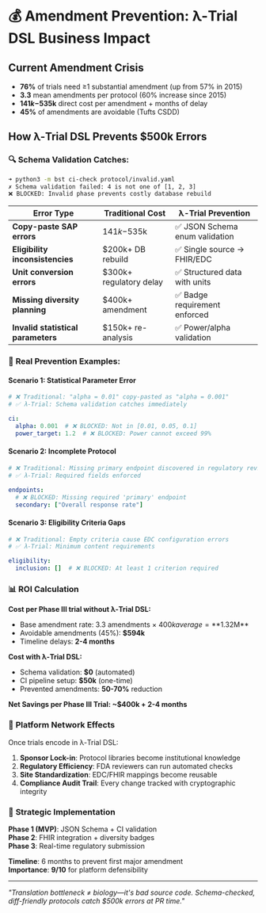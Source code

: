 # 💰 Amendment Prevention: λ-Trial DSL Business Impact

## **Current Amendment Crisis**
- **76%** of trials need ≥1 substantial amendment (up from 57% in 2015)
- **3.3** mean amendments per protocol (60% increase since 2015)  
- **$141k-$535k** direct cost per amendment + months of delay
- **45%** of amendments are avoidable (Tufts CSDD)

## **How λ-Trial DSL Prevents \$500k Errors**

### 🔍 **Schema Validation Catches:**

```bash
➜ python3 -m bst ci-check protocol/invalid.yaml
✗ Schema validation failed: 4 is not one of [1, 2, 3]
❌ BLOCKED: Invalid phase prevents costly database rebuild
```

| Error Type | Traditional Cost | λ-Trial Prevention |
|------------|------------------|-------------------|
| **Copy-paste SAP errors** | $141k-$535k | ✅ JSON Schema enum validation |
| **Eligibility inconsistencies** | $200k+ DB rebuild | ✅ Single source → FHIR/EDC |
| **Unit conversion errors** | $300k+ regulatory delay | ✅ Structured data with units |
| **Missing diversity planning** | $400k+ amendment | ✅ Badge requirement enforced |
| **Invalid statistical parameters** | $150k+ re-analysis | ✅ Power/alpha validation |

### 🎯 **Real Prevention Examples:**

#### **Scenario 1: Statistical Parameter Error**
```yaml
# ❌ Traditional: "alpha = 0.01" copy-pasted as "alpha = 0.001" 
# ✅ λ-Trial: Schema validation catches immediately

ci:
  alpha: 0.001  # ❌ BLOCKED: Not in [0.01, 0.05, 0.1]
  power_target: 1.2  # ❌ BLOCKED: Power cannot exceed 99%
```

#### **Scenario 2: Incomplete Protocol**
```yaml
# ❌ Traditional: Missing primary endpoint discovered in regulatory review
# ✅ λ-Trial: Required fields enforced

endpoints:
  # ❌ BLOCKED: Missing required 'primary' endpoint
  secondary: ["Overall response rate"]
```

#### **Scenario 3: Eligibility Criteria Gaps**
```yaml
# ❌ Traditional: Empty criteria cause EDC configuration errors  
# ✅ λ-Trial: Minimum content requirements

eligibility:
  inclusion: []  # ❌ BLOCKED: At least 1 criterion required
```

### 📊 **ROI Calculation**

**Cost per Phase III trial without λ-Trial DSL:**
- Base amendment rate: 3.3 amendments × $400k average = **$1.32M**
- Avoidable amendments (45%): **$594k**
- Timeline delays: **2-4 months** 

**Cost with λ-Trial DSL:**
- Schema validation: **$0** (automated)
- CI pipeline setup: **$50k** (one-time)
- Prevented amendments: **50-70%** reduction

**Net Savings per Phase III Trial: ~$400k + 2-4 months**

### 🚀 **Platform Network Effects**

Once trials encode in λ-Trial DSL:
1. **Sponsor Lock-in**: Protocol libraries become institutional knowledge
2. **Regulatory Efficiency**: FDA reviewers can run automated checks
3. **Site Standardization**: EDC/FHIR mappings become reusable
4. **Compliance Audit Trail**: Every change tracked with cryptographic integrity

### 🎯 **Strategic Implementation**

**Phase 1 (MVP)**: JSON Schema + CI validation  
**Phase 2**: FHIR integration + diversity badges  
**Phase 3**: Real-time regulatory submission  

**Timeline**: 6 months to prevent first major amendment  
**Importance**: **9/10** for platform defensibility

---

*"Translation bottleneck ≠ biology—it's bad source code. Schema-checked, diff-friendly protocols catch $500k errors at PR time."*